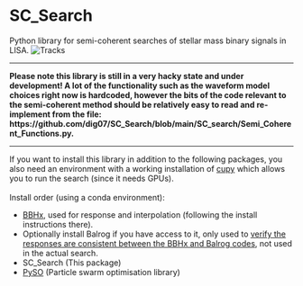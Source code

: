 # SC_Search

Python library for semi-coherent searches of stellar mass binary signals in LISA. 
![Tracks](https://github.com/dig07/SC_Search/assets/23508858/c4dd3efb-16b5-46f6-b3cf-6e672ceacd5c)

<hr>
<b>Please note this library is still in a very hacky state and under development! A lot of the functionality such as the waveform model choices right now is hardcoded, however the bits of the code relevant to the semi-coherent method should be relatively easy to read and re-implement from the file: https://github.com/dig07/SC_Search/blob/main/SC_search/Semi_Coherent_Functions.py.</b>

<hr>
If you want to install this library in addition to the following packages, you also need an environment with a working installation of <a href="https://cupy.dev/">cupy</a> which allows you to run the search (since it needs GPUs). <br><br>
Install order (using a conda environment): 
<ul>
  <li><a href="https://github.com/mikekatz04/BBHx">BBHx</a>, used for response and interpolation (following the install instructions there).</li>
  <li>Optionally install Balrog if you have access to it, only used to <a href="https://github.com/dig07/SC_Search/blob/main/Verification/Verification_Balrog.ipynb">verify the responses are consistent between the BBHx and Balrog codes</a>, not used in the actual search.</li>
  <li>SC_Search (This package)</li>
  <li><a href="https://github.com/dig07/PySO/tree/main/PySO">PySO</a> (Particle swarm optimisation library)</li>
</ul>
